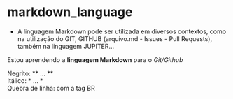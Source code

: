 # markdown_language
- A linguagem Markdown pode ser utilizada em diversos contextos, como na utilização do GIT, GITHUB (arquivo.md - Issues - Pull Requests), também na linguagem JUPITER...


Estou aprendendo a **linguagem Markdown** para o *Git/Github*


Negrito: ** ... ** <br>
Itálico: * ... *  <br>
Quebra de linha: com a tag BR  <br>
